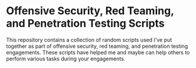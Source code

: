 # Offensive Security, Red Teaming, and Penetration Testing Scripts

This repository contains a collection of random scripts used I've put together as part of offensive security, red teaming, and penetration testing engagements. These scripts have helped me and maybe can help others to perform various tasks during your engagements.

